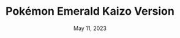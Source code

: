 ---
layout: gba
title: "Pokémon Emerald Kaizo Version"
categories:
 - approved
 - gba
 - universal
 - safe
tags:
- pokemon
- rpg
date: May 11, 2023
permalink: /games/pokemon-emerald-kaizo/play/details
publisher: SinisterHoodedFigure
gid: pokemon-emerald-kaizo
edition: xx
---